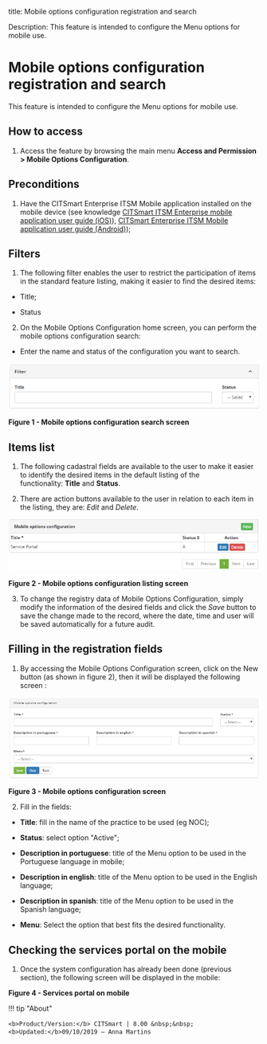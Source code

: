 title: Mobile options configuration registration and search

Description: This feature is intended to configure the Menu options for mobile use.

# Mobile options configuration registration and search

This feature is intended to configure the Menu options for mobile use.

How to access
-------------

1.  Access the feature by browsing the main menu **Access and Permission \>
    Mobile Options Configuration**.

Preconditions
-------------

1.  Have the CITSmart Enterprise ITSM Mobile application installed on the mobile
    device (see knowledge [CITSmart ITSM Enterprise mobile application user
    guide (iOS)][1]), [CITSmart Enterprise ITSM Mobile application user guide
    (Android)][2]);

Filters
-------

1.  The following filter enables the user to restrict the participation of items
    in the standard feature listing, making it easier to find the desired items:

  -   Title;

  -   Status

2.  On the Mobile Options Configuration home screen, you can perform the mobile
    options configuration search:

-   Enter the name and status of the configuration you want to search.

![Criar](images/options-1.png)

**Figure 1 - Mobile options configuration search screen**

Items list
----------

1.  The following cadastral fields are available to the user to make it easier
    to identify the desired items in the default listing of the
    functionality: **Title** and **Status**.

2.  There are action buttons available to the user in relation to each item in
    the listing, they are: *Edit* and *Delete*.

![Criar](images/options-2.png)

**Figure 2 - Mobile options configuration listing screen**

3.  To change the registry data of Mobile Options Configuration, simply modify
    the information of the desired fields and click the *Save* button to save
    the change made to the record, where the date, time and user will be saved
    automatically for a future audit.

Filling in the registration fields
----------------------------------

1.  By accessing the Mobile Options Configuration screen, click on the New
    button (as shown in figure 2), then it will be displayed the following
    screen :

![Criar](images/options-3.png)

**Figure 3 - Mobile options configuration screen**

2.  Fill in the fields:

-   **Title**: fill in the name of the practice to be used (eg NOC);

-   **Status**: select option "Active";

-   **Description in portuguese**: title of the Menu option to be used in the
    Portuguese language in mobile;

-   **Description in english**: title of the Menu option to be used in the
    English language;

-   **Description in spanish**: title of the Menu option to be used in the
    Spanish language;

-   **Menu**: Select the option that best fits the desired functionality.

Checking the services portal on the mobile
------------------------------------------

1.  Once the system configuration has already been done (previous section), the
    following screen will be displayed in the mobile:

**Figure 4 - Services portal on mobile**



!!! tip "About"

    <b>Product/Version:</b> CITSmart | 8.00 &nbsp;&nbsp;
    <b>Updated:</b>09/10/2019 – Anna Martins
    
[1]:/en-us/citsmart-platform-7/additional-features/mobile-and-field-service/apps/ios.html

[2]:/en-us/citsmart-platform-7/additional-features/mobile-and-field-service/apps/android.html
